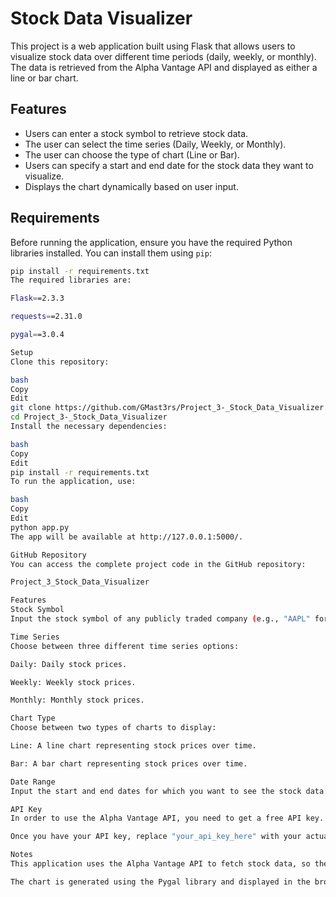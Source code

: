 # Stock Data Visualizer

This project is a web application built using Flask that allows users to visualize stock data over different time periods (daily, weekly, or monthly). The data is retrieved from the Alpha Vantage API and displayed as either a line or bar chart.

## Features

- Users can enter a stock symbol to retrieve stock data.
- The user can select the time series (Daily, Weekly, or Monthly).
- The user can choose the type of chart (Line or Bar).
- Users can specify a start and end date for the stock data they want to visualize.
- Displays the chart dynamically based on user input.

## Requirements

Before running the application, ensure you have the required Python libraries installed. You can install them using `pip`:

```bash
pip install -r requirements.txt
The required libraries are:

Flask==2.3.3

requests==2.31.0

pygal==3.0.4

Setup
Clone this repository:

bash
Copy
Edit
git clone https://github.com/GMast3rs/Project_3-_Stock_Data_Visualizer.git
cd Project_3-_Stock_Data_Visualizer
Install the necessary dependencies:

bash
Copy
Edit
pip install -r requirements.txt
To run the application, use:

bash
Copy
Edit
python app.py
The app will be available at http://127.0.0.1:5000/.

GitHub Repository
You can access the complete project code in the GitHub repository:

Project_3_Stock_Data_Visualizer

Features
Stock Symbol
Input the stock symbol of any publicly traded company (e.g., "AAPL" for Apple, "GOOGL" for Google).

Time Series
Choose between three different time series options:

Daily: Daily stock prices.

Weekly: Weekly stock prices.

Monthly: Monthly stock prices.

Chart Type
Choose between two types of charts to display:

Line: A line chart representing stock prices over time.

Bar: A bar chart representing stock prices over time.

Date Range
Input the start and end dates for which you want to see the stock data. The dates should be in the YYYY-MM-DD format.

API Key
In order to use the Alpha Vantage API, you need to get a free API key. You can obtain it from Alpha Vantage API.

Once you have your API key, replace "your_api_key_here" with your actual key in the app.py file.

Notes
This application uses the Alpha Vantage API to fetch stock data, so there might be rate limits for requests.

The chart is generated using the Pygal library and displayed in the browser.


